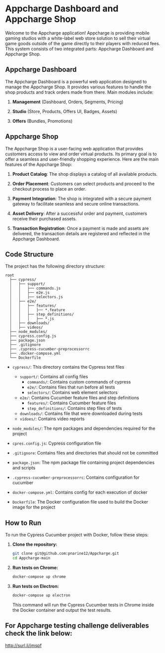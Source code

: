 # Appcharge Dashboard and Appcharge Shop

Welcome to the Appcharge application! Appcharge is providing mobile gaming studios with a white-label web store solution to sell their virtual game goods outside of the game directly to their players with reduced fees. This system consists of two integrated parts: Appcharge Dashboard and Appcharge Shop. 
## Appcharge Dashboard

The Appcharge Dashboard is a powerful web application designed to manage the Appcharge Shop. It provides various features to handle the shop products and track orders made from there. Main modules include:

1. **Management** (Dashboard, Orders, Segments, Pricing)

2. **Studio** (Store, Products, Offers UI, Badges, Assets)

3. **Offers** (Bundles, Promotions)

## Appcharge Shop

The Appcharge Shop is a user-facing web application that provides customers access to view and order virtual products. Its primary goal is to offer a seamless and user-friendly shopping experience. Here are the main features of the Appcharge Shop:

1. **Product Catalog**: The shop displays a catalog of all available products.

2. **Order Placement**: Customers can select products and proceed to the checkout process to place an order.

3. **Payment Integration**: The shop is integrated with a secure payment gateway to facilitate seamless and secure online transactions.

4. **Asset Delivery**: After a successful order and payment, customers receive their purchased assets.

5. **Transaction Registration**: Once a payment is made and assets are delivered, the transaction details are registered and reflected in the Appcharge Dashboard.

## Code Structure

The project has the following directory structure:

```
root
  ├── cypress/
  │   ├── support/
  │   │   ├── commands.js
  │   │   ├── e2e.js
  │   │   ├── selectors.js
  │   ├── e2e/
  │   │   ├── features/
  │   │   │   ├── *.feature
  │   │   ├── step_definitions/
  │   │   │   ├── *.js
  │   ├── downloads/
  │   ├── videos/
  ├── node_modules/
  ├── cypress.config.js
  ├── package.json
  ├── .gitignore
  ├── .cypress-cucumber-preprocessorrc
  ├── .docker-compose.yml
  └── Dockerfile
```

- `cypress/`: This directory contains the Cypress test files
  - `support/`: Contains all config files
    - `commands/`: Contains custom commands of cypress
    - `e2e/`: Contains files that run before all tests
    - `selectors/`: Contains web element selectors
  - `e2e/`: Contains Cucumber feature files and step definitions
     - `features/`: Contains Cucumber feature files
    - `step_definitions/`: Contains step files of tests
  - `downloads/`: Contains file that were downloaded during tests
  - `vidoes/`: Contains video reports
- `node_modules/`: The npm packages and dependencies required for the project

- `cpres.config.js`: Cypress configuration file
- `.gitignore`: Contains files and directories that should not be committed
- `package.json`: The npm package file containing project dependencies and scripts
- `.cypress-cucumber-preprocessorrc`: Contains configuration for cucumber
- `docker-compose.yml`: Contains config for each execution of docker
- `Dockerfile`: The Docker configuration file used to build the Docker image for the project

## How to Run

To run the Cypress Cucumber project with Docker, follow these steps:

1. **Clone the repository:**
   ```bash
   git clone git@github.com:pnarine12/Appcharge.git
   cd Appcharge-main
   ```
2. **Run tests on Chrome:**
   ```bash
   docker-compose up chrome
   ```   
3. **Run tests on Electron:**
   ```bash
   docker-compose up electron
   ```
   This command will run the Cypress Cucumber tests in Chrome inside the Docker container and output the test results.

## For Appcharge testing challenge deliverables check the link below:

http://surl.li/jmspf